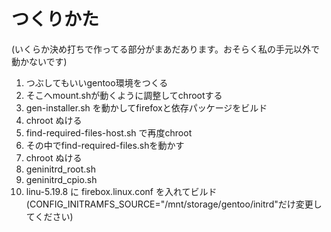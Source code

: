 # つくりかた
(いくらか決め打ちで作ってる部分がまあだあります。おそらく私の手元以外で動かないです)

1. つぶしてもいいgentoo環境をつくる
2. そこへmount.shが動くように調整してchrootする
3. gen-installer.sh を動かしてfirefoxと依存パッケージをビルド
4. chroot ぬける
5. find-required-files-host.sh で再度chroot
6. その中でfind-required-files.shを動かす
7. chroot ぬける
8. geninitrd_root.sh
9. geninitrd_cpio.sh
10. linu-5.19.8 に firebox.linux.conf を入れてビルド (CONFIG_INITRAMFS_SOURCE="/mnt/storage/gentoo/initrd"だけ変更してください)
